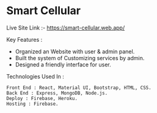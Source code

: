 # Smart Cellular

Live Site Link :- https://smart-cellular.web.app/

Key Features : 
- Organized an Website with user & admin panel.
- Built the system of Customizing services by admin.
- Designed a friendly interface for user.


Technologies Used In :
```
Front End : React, Material UI, Bootstrap, HTML, CSS.
Back End : Express, MongoDB, Node.js.
Deploy : Firebase, Heroku.
Hosting : Firebase.
```
